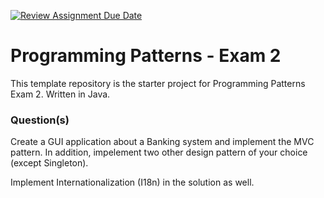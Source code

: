 [![Review Assignment Due Date](https://classroom.github.com/assets/deadline-readme-button-24ddc0f5d75046c5622901739e7c5dd533143b0c8e959d652212380cedb1ea36.svg)](https://classroom.github.com/a/BAiTws5C)
# Programming Patterns - Exam 2

This template repository is the starter project for Programming Patterns Exam 2. Written in Java.

### Question(s)

Create a GUI application about a Banking system and implement the MVC pattern. In addition, impelement two other design pattern of your choice (except Singleton).

Implement Internationalization (I18n) in the solution as well.
